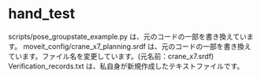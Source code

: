 # hand_test


scripts/pose_groupstate_example.py は、元のコードの一部を書き換えています。
moveit_config/crane_x7_planning.srdf は、元のコードの一部を書き換えています。ファイル名を変更しています。(元名前：crane_x7.srdf)
Verification_records.txt は、私自身が新規作成したテキストファイルです。
